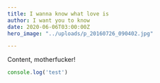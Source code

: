```yaml
---
title: I wanna know what love is
author: I want you to know
date: 2020-06-06T03:00:00Z
hero_image: "../uploads/p_20160726_090402.jpg"

---
```

Content, motherfucker!

```js
console.log('test')
```